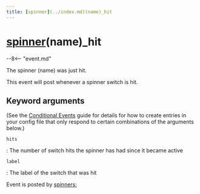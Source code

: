 ```yaml
---
title: [spinner](../index.md)(name)_hit
---
```


# [spinner](../index.md)(name)_hit


--8<-- "event.md"

The spinner (name) was just hit.

This event will post whenever a spinner switch is hit.

## Keyword arguments

(See the [Conditional Events](overview/conditional.md)
guide for details for how to create entries in your config file that
only respond to certain combinations of the arguments below.)

`hits`

:   The number of switch hits the spinner has had since it became active

`label`

:   The label of the switch that was hit

Event is posted by [spinners:](../config/spinners.md)
